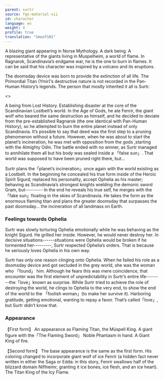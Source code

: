 ```yaml
---
parent: surtr
source: fgo-material-vii
id: character
language: en
weight: 4
profile: true
translation: "Smoof101"
---
```


A blazing giant appearing in Norse Mythology. A dark being.
A representative of the giants living in Muspelheim, a world of flame. In Ragnarok, Scandinavia’s endgame war, he is the one to burn in flames. It can be said that his character was inspired by a volcano and its eruptions.

The doomsday device was born to provide the extinction of all life. The Primordial Titan (Ymir)’s destructive nature is not recorded in the Pan-Human History’s legends. The person that mostly inherited it all is Surtr.

<>

A being from Lost History.
Establishing disaster at the core of the Scandinavian Lostbelt’s world. In the Age of Gods, he ate Fenrir, the giant wolf who beared the same destruction as himself, and he decided to deviate from the pre-established Ragnarok (the one identical with Pan-Human History), so he attempted to burn the entire planet instead of only Scandinavia. It’s possible to say that deed was the first step to a pruning phenomenon without a future. However, when he was about to start the planet’s incineration, he was met with opposition from the gods ,starting with the Almighty Odin. The battle ended with no winner, as Surtr managed to annihilate them all but his body was sealed inside a 「false sun」. That world was supposed to have been pruned right there, but…

Surtr plans the「planet’s incineration」once again with the world existing as a Lostbelt. In the beginning he concealed his true form inside of the Heroic Spirit Sigurd; replaced his personality, accept Ophelia as his master; behaving as Scandinavia’s strongest knights wielding the demonic sword Gram, but--------- In the end he reveals his true self, he merges with the 「fake sun」floating in the skies of Scandinavia. He takes the form as the enormous flaming titan and plans the greater doomsday that surpasses the past doomsday… the incineration of all landmass on Earth.

### Feelings towards Ophelia

Surtr was slowly torturing Ophelia emotionally while he was behaving as the knight Sigurd. He grilled her inside. However, he would never destroy her. In decisive situations------situations were Ophelia would be broken if he tormented her---------, Surtr respected Ophelia’s orders. That is because he seriously loves Ophelia in his own way.

Surtr has only one reason clinging onto Ophelia. When he failed his role as a doomsday device and got secluded in the grey world, she was the woman who 「found」 him. Although he fears this was mere coincidence, that encounter was the first element of unpredictability in Surtr’s entire life--------the「love」known as surprise. While Surtr tried to achieve the role of destroying the world, he clings to Ophelia to the very end, to show the end of the world to the 「foolish woman」(to make her survive it). Harboring gratitude, getting emotional, wanting to repay a favor. That’s called「love」, but Surtr didn’t know that.

### Appearance

【First form】
An appearance as Flaming Titan, the Múspell King. A giant figure with the「The Flaming Sword」 Noble Phantasm in hand.
A Giant King of fire.

【Second form】
The base appearance is the same as the first form. His coloring changed to incorporate giant wolf of ice Fenrir (a hidden fact never written in either the Saga or Edda: in this story, Fenrir swallows half of the blizzard domain Niflheimr, granting it ice bones, ice flesh, and an ice heart).
The Titan King of the Icy Flame.